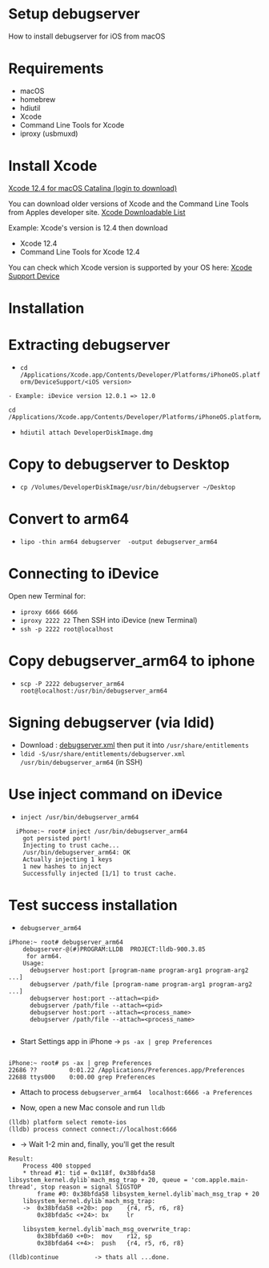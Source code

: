 # Setup debugserver
How to install debugserver for iOS from macOS

# Requirements
- macOS
- homebrew
- hdiutil
- Xcode
- Command Line Tools for Xcode
- iproxy (usbmuxd)

# Install Xcode 

[Xcode 12.4 for macOS Catalina (login to download)](https://download.developer.apple.com/Developer_Tools/Xcode_12.4/Xcode_12.4.xip)

You can download older versions of Xcode and the Command Line Tools from Apples developer site. [Xcode Downloadable List](https://developer.apple.com/download/all/?q=xcode)

Example:
Xcode's version is 12.4 then download 
- Xcode 12.4
- Command Line Tools for Xcode 12.4


You can check which Xcode version is supported by your OS here:  [Xcode Support Device](https://developer.apple.com/support/xcode/)


# Installation

# Extracting debugserver


- `cd /Applications/Xcode.app/Contents/Developer/Platforms/iPhoneOS.platform/DeviceSupport/<iOS version>` 
```
- Example: iDevice version 12.0.1 => 12.0

cd /Applications/Xcode.app/Contents/Developer/Platforms/iPhoneOS.platform/DeviceSupport/12.0

```
- `hdiutil attach DeveloperDiskImage.dmg`

# Copy to debugserver to Desktop
- `cp /Volumes/DeveloperDiskImage/usr/bin/debugserver ~/Desktop` 

# Convert to arm64
- ```lipo -thin arm64 debugserver  -output debugserver_arm64```



# Connecting to iDevice
Open new Terminal for:
- ```iproxy 6666 6666```
- ```iproxy 2222 22```
Then SSH into iDevice (new Terminal)
- ```ssh -p 2222 root@localhost```

# Copy debugserver_arm64 to iphone
- ```scp -P 2222 debugserver_arm64 root@localhost:/usr/bin/debugserver_arm64```

# Signing debugserver (via ldid)
- Download : [debugserver.xml](https://www.dropbox.com/s/j50oc0ikjh2x6jd/debugserver.xml?dl=0) then put it into `/usr/share/entitlements`
- ```ldid -S/usr/share/entitlements/debugserver.xml /usr/bin/debugserver_arm64``` (in SSH)

# Use inject command on iDevice
- `inject /usr/bin/debugserver_arm64 `

``` 
  iPhone:~ root# inject /usr/bin/debugserver_arm64
	got persisted port!
	Injecting to trust cache...
	/usr/bin/debugserver_arm64: OK
	Actually injecting 1 keys
	1 new hashes to inject
	Successfully injected [1/1] to trust cache.
```

# Test success installation
- `debugserver_arm64`
```
iPhone:~ root# debugserver_arm64 
	debugserver-@(#)PROGRAM:LLDB  PROJECT:lldb-900.3.85
	 for arm64.
	Usage:
	  debugserver host:port [program-name program-arg1 program-arg2 ...]
	  debugserver /path/file [program-name program-arg1 program-arg2 ...]
	  debugserver host:port --attach=<pid>
	  debugserver /path/file --attach=<pid>
	  debugserver host:port --attach=<process_name>
	  debugserver /path/file --attach=<process_name>


```

- Start Settings app in iPhone -> `ps -ax | grep Preferences`

```

iPhone:~ root# ps -ax | grep Preferences
22686 ??         0:01.22 /Applications/Preferences.app/Preferences
22688 ttys000    0:00.00 grep Preferences

```

- Attach to process `debugserver_arm64  localhost:6666 -a Preferences`

- Now, open a new Mac console and run `lldb`
```
(lldb) platform select remote-ios
(lldb) process connect connect://localhost:6666
```

- -> Wait 1-2 min and, finally, you'll get the result


```
Result:
	Process 400 stopped
	* thread #1: tid = 0x118f, 0x38bfda58 libsystem_kernel.dylib`mach_msg_trap + 20, queue = 'com.apple.main-thread', stop reason = signal SIGSTOP
	    frame #0: 0x38bfda58 libsystem_kernel.dylib`mach_msg_trap + 20
	libsystem_kernel.dylib`mach_msg_trap:
	->  0x38bfda58 <+20>: pop    {r4, r5, r6, r8}
	    0x38bfda5c <+24>: bx     lr

	libsystem_kernel.dylib`mach_msg_overwrite_trap:
	    0x38bfda60 <+0>:  mov    r12, sp
	    0x38bfda64 <+4>:  push   {r4, r5, r6, r8}

(lldb)continue			-> thats all ...done.
```

